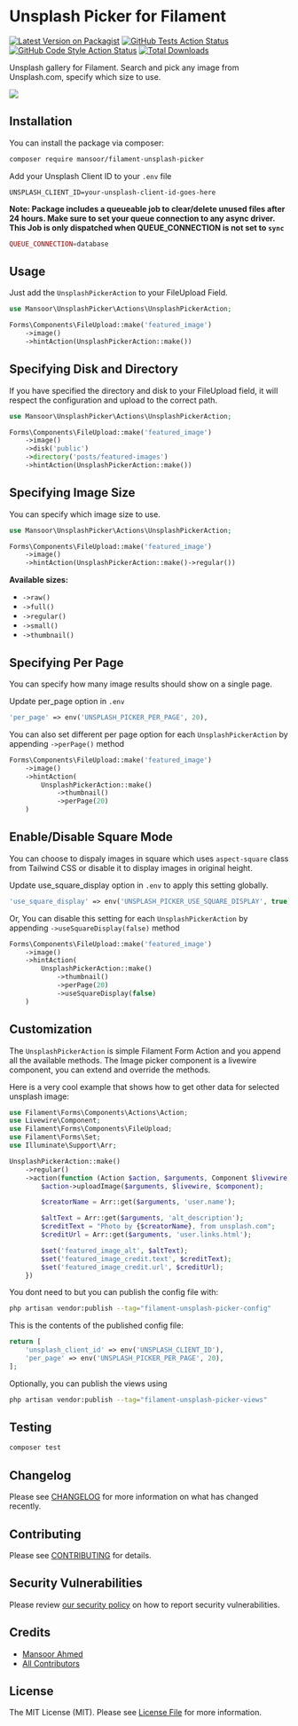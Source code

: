 # Unsplash Picker for Filament

[![Latest Version on Packagist](https://img.shields.io/packagist/v/mansoor/filament-unsplash-picker.svg?style=flat-square)](https://packagist.org/packages/mansoor/filament-unsplash-picker)
[![GitHub Tests Action Status](https://img.shields.io/github/actions/workflow/status/mansoor/filament-unsplash-picker/run-tests.yml?branch=main&label=tests&style=flat-square)](https://github.com/mansoor/filament-unsplash-picker/actions?query=workflow%3Arun-tests+branch%3Amain)
[![GitHub Code Style Action Status](https://img.shields.io/github/actions/workflow/status/mansoor/filament-unsplash-picker/fix-php-code-styling.yml?branch=main&label=code%20style&style=flat-square)](https://github.com/mansoor/filament-unsplash-picker/actions?query=workflow%3A"Fix+PHP+code+styling"+branch%3Amain)
[![Total Downloads](https://img.shields.io/packagist/dt/mansoor/filament-unsplash-picker.svg?style=flat-square)](https://packagist.org/packages/mansoor/filament-unsplash-picker)

Unsplash gallery for Filament. Search and pick any image from Unsplash.com, specify which size to use.

![](./screenshot.jpg)

## Installation

You can install the package via composer:

```bash
composer require mansoor/filament-unsplash-picker
```

Add your Unsplash Client ID to your `.env` file

```env
UNSPLASH_CLIENT_ID=your-unsplash-client-id-goes-here
```

**Note: Package includes a queueable job to clear/delete unused files after 24 hours. Make sure to set your queue connection to any async driver. This Job is only dispatched when QUEUE_CONNECTION is not set to `sync`**

```php
QUEUE_CONNECTION=database
```

## Usage

Just add the `UnsplashPickerAction` to your FileUpload Field.

```php
use Mansoor\UnsplashPicker\Actions\UnsplashPickerAction;

Forms\Components\FileUpload::make('featured_image')
    ->image()
    ->hintAction(UnsplashPickerAction::make())
```

## Specifying Disk and Directory

If you have specified the directory and disk to your FileUpload field, it will respect the configuration and upload to the correct path.

```php
use Mansoor\UnsplashPicker\Actions\UnsplashPickerAction;

Forms\Components\FileUpload::make('featured_image')
    ->image()
    ->disk('public')
    ->directory('posts/featured-images')
    ->hintAction(UnsplashPickerAction::make())
```

## Specifying Image Size

You can specify which image size to use.

```php
use Mansoor\UnsplashPicker\Actions\UnsplashPickerAction;

Forms\Components\FileUpload::make('featured_image')
    ->image()
    ->hintAction(UnsplashPickerAction::make()->regular())
```

**Available sizes:**

- `->raw()`
- `->full()`
- `->regular()`
- `->small()`
- `->thumbnail()`

## Specifying Per Page

You can specify how many image results should show on a single page.

Update per_page option in `.env`

```php
'per_page' => env('UNSPLASH_PICKER_PER_PAGE', 20),
```

You can also set different per page option for each `UnsplashPickerAction` by appending `->perPage()` method

```php
Forms\Components\FileUpload::make('featured_image')
    ->image()
    ->hintAction(
        UnsplashPickerAction::make()
            ->thumbnail()
            ->perPage(20)
    )
```

## Enable/Disable Square Mode

You can choose to dispaly images in square which uses `aspect-square` class from Tailwind CSS or disable it to display images in original height.

Update use_square_display option in `.env` to apply this setting globally.

```php
'use_square_display' => env('UNSPLASH_PICKER_USE_SQUARE_DISPLAY', true),
```

Or, You can disable this setting for each `UnsplashPickerAction` by appending `->useSquareDisplay(false)` method

```php
Forms\Components\FileUpload::make('featured_image')
    ->image()
    ->hintAction(
        UnsplashPickerAction::make()
            ->thumbnail()
            ->perPage(20)
            ->useSquareDisplay(false)
    )
```

## Customization

The `UnsplashPickerAction` is simple Filament Form Action and you append all the available methods. The Image picker component is a livewire component, you can extend and override the methods.

Here is a very cool example that shows how to get other data for selected unsplash image:

```php
use Filament\Forms\Components\Actions\Action;
use Livewire\Component;
use Filament\Forms\Components\FileUpload;
use Filament\Forms\Set;
use Illuminate\Support\Arr;

UnsplashPickerAction::make()
    ->regular()
    ->action(function (Action $action, $arguments, Component $livewire, FileUpload $component, Set $set) {
        $action->uploadImage($arguments, $livewire, $component);

        $creatorName = Arr::get($arguments, 'user.name');

        $altText = Arr::get($arguments, 'alt_description');
        $creditText = "Photo by {$creatorName}, from unsplash.com";
        $creditUrl = Arr::get($arguments, 'user.links.html');

        $set('featured_image_alt', $altText);
        $set('featured_image_credit.text', $creditText);
        $set('featured_image_credit.url', $creditUrl);
    })
```

You dont need to but you can publish the config file with:

```bash
php artisan vendor:publish --tag="filament-unsplash-picker-config"
```

This is the contents of the published config file:

```php
return [
    'unsplash_client_id' => env('UNSPLASH_CLIENT_ID'),
    'per_page' => env('UNSPLASH_PICKER_PER_PAGE', 20),
];
```

Optionally, you can publish the views using

```bash
php artisan vendor:publish --tag="filament-unsplash-picker-views"
```

## Testing

```bash
composer test
```

## Changelog

Please see [CHANGELOG](CHANGELOG.md) for more information on what has changed recently.

## Contributing

Please see [CONTRIBUTING](.github/CONTRIBUTING.md) for details.

## Security Vulnerabilities

Please review [our security policy](../../security/policy) on how to report security vulnerabilities.

## Credits

- [Mansoor Ahmed](https://github.com/mansoorkhan96)
- [All Contributors](../../contributors)

## License

The MIT License (MIT). Please see [License File](LICENSE.md) for more information.
